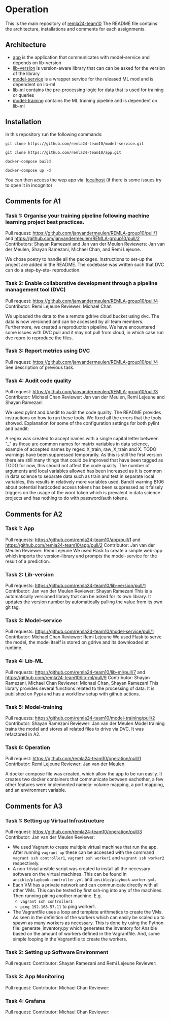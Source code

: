 # Operation

This is the main repository of [remla24-team10](https://github.com/remla24-team10)
The README file contains the architecture, installations and comments for each assignments.

## Architecture
- [app](https://github.com/remla24-team10/app) is the application that communicates with model-service and depends on lib-version 
- [lib-version](https://github.com/remla24-team10/lib-version) is version-aware library that can can be asked for the version of the library
- [model-service](https://github.com/remla24-team10/model-service) is a wrapper service for the released ML mod and is dependent on lib-ml
- [lib-ml](https://github.com/remla24-team10/lib-ml) contains the pre-processing logic for data that is used for training or queries
- [model-training](https://github.com/remla24-team10/model-training) contains the ML training pipeline and is dependent on lib-ml


## Installation

In this repository run the following commands:

```
git clone https://github.com/remla24-team10/model-service.git
```

```
git clone https://github.com/remla24-team10/app.git
```
```
docker-compose build
```


```
docker-compose up -d
```

You can then access the wep app via: [localhost](http://localhost:5000/) (if there is some issues try to open it in incognito)

[//]: # (# This README should introduce your highlevel architecture and that links to the corresponding repositories, so visitors can easily understand your project and find all relevant information. )


## Comments for A1
### Task 1: Organise your training pipeline following machine learning project best practices.
Pull request: https://github.com/janvandermeulen/REMLA-group10/pull/1 and https://github.com/janvandermeulen/REMLA-group10/pull/2 
Contributors: Shayan Ramezani and Jan van der Meulen
Reviewers: Jan van der Meulen,  Shayan Ramezani, Michael Chan, and Remi Lejeune. 

We chose poetry to handle all the packages. Instructions to set-up the project are added in the README. The codebase was written such that DVC can do a step-by-ste- reproduction. 

### Task 2: Enable collaborative development through a pipeline management tool (DVC)
Pull request: https://github.com/janvandermeulen/REMLA-group10/pull/4  
Contributor: Remi Lejeune
Reviewer: Michael Chan

We uploaded the data to the a remote gdrive cloud bucket using dvc. The data is now versioned and can be accessed by all team members.
Furthermore, we created a reproduction pipeline. We have encountered some issues with DVC pull and it may not pull from cloud, in which case run dvc repro to reproduce the files.

### Task 3: Report metrics using DVC
Pull request: https://github.com/janvandermeulen/REMLA-group10/pull/4  
See description of previous task. 

### Task 4: Audit code quality
Pull request: https://github.com/janvandermeulen/REMLA-group10/pull/3
Contributor: Michael Chan
Reviewer: Jan van der Meulen, Remi Lejeune and Shayan Ramezani

We used pylint and bandit to audit the code quality. The README provides instructions on how to run these tools. We fixed all the errors that the tools showed. Explanation for some of the configuration settings for both pylint and bandit:

A regex was created to accept names with a single capital letter between "_" as those are common names for matrix variables in data science, example of accepted names by regex: X_train, raw_X_train and X.
TODO warnings have been suppressed temporarily. As this is still the first version there are still many things that could be improved that have been
tagged as TODO for now, this should not affect the code quality.
The number of arguments and local variables allowed has been increased as it is common in data science to separate data such as train and test in separate local variables, this results in relatively more variables used.
Bandit warning B106 about potential hardcoded access tokens has been suppressed as it falsely triggers on the usage of the word token which is prevalent in data science projects and has nothing to do with password/auth tokens.

## Comments for A2 

### Task 1: App
Pull requests: https://github.com/remla24-team10/app/pull/1 and https://github.com/remla24-team10/app/pull/2 
Contributor: Jan van der Meulen
Reviewer: Remi Lejeune
We used Flask to create a simple web-app which imports the version-library and prompts the model-service for the result of a prediction. 

### Task 2: Lib-version
Pull requests: https://github.com/remla24-team10/lib-version/pull/1
Contributor: Jan van der Meulen
Reviewer: Shayan Ramezani
This is a automatically versioned library that can be asked for its own library. It updates the version number by automatically pulling the value from its own git tag. 

### Task 3: Model-service
Pull requests: https://github.com/remla24-team10/model-service/pull/1
Contributor: Michael Chan
Reviewer: Remi Lejeune
We used Flask to serve the model, the model itself is stored on gdrive and its downloaded at runtime.

### Task 4: Lib-ML 
Pull requests: https://github.com/remla24-team10/lib-ml/pull/7 and https://github.com/remla24-team10/lib-ml/pull/9
Contributor: Shayan Ramezani, Michael Chan
Reviewer: Michael Chan, Shayan Ramezani
This library provides several functions related to the processing of data. It is published on Pypi and has a workflow setup with github actions.

### Task 5: Model-training
Pull requests: https://github.com/remla24-team10/model-training/pull/2
Contributor: Shayan Ramezani 
Reviewer: Jan van der Meulen
Model training trains the model and stores all related files to drive via DVC. It was refactored in A2.

### Task 6: Operation
Pull request: https://github.com/remla24-team10/operation/pull/1
Contributor: Remi Lejeune
Reviewer: Jan van der Meulen

A docker compose file was created, which allow the app to be run easily. It creates two docker containers that communicate between eachother, a few other features were implemented namely: volume mapping, a port mapping, and
an environment variable.


## Comments for A3 

### Task 1: Setting up Virtual Infrastructure
Pull request: https://github.com/remla24-team10/operation/pull/3
Contributor: Jan van der Meulen
Reviewer: 

- We used Vagrant to create multiple virtual machines that run the app. After running ```vagrant up``` these can be accessed with the command ```vagrant ssh controller1```, ```vagrant ssh worker1``` and ```vagrant ssh worker2``` respectively.
- A non-trivial ansible script was created to install all the necessary software on the virtual machines. This can be found in ```ansible/playbook-controller.yml``` and ```ansible/playbook-worker.yml```.
- Each VM has a private network and can communicate directly with all other VMs. This can be tested by first ssh-ing into any of the machines. Then running pining another machine. E.g. 
  - ```vagrant ssh controller1```
  - ```ping 192.168.57.11``` to ping worker1.
- The Vagrantfile uses a loop and template arithmetics to create the VMs. As seen in the definition of the workers which can easily be scaled up to spawn as many workers as necessary. This is done by using the Python file: generate_inventory.py which generates the inventory for Ansible based on the amount of workers defined in the Vagrantfile. And, some simple looping in the Vagrantfile to create the workers.
### Task 2: Setting up Software Environment
Pull request: 
Contributor: Shayan Ramezani and Remi Lejeune
Reviewer:

### Task 3: App Monitoring
Pull request:
Contributor: Michael Chan
Reviewer: 

### Task 4: Grafana 
Pull request: 
Contributor: Michael Chan
Reviewer:

